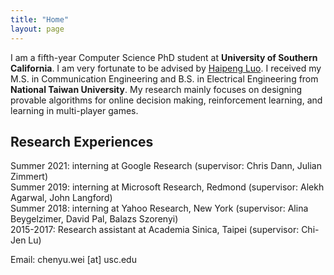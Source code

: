 ```yaml
---
title: "Home"
layout: page
---
```


I am a fifth-year Computer Science PhD student at **University of Southern California**.  I am very fortunate to be advised by [Haipeng Luo](https://haipeng-luo.net/). I received my M.S. in Communication Engineering and B.S. in Electrical Engineering from **National Taiwan University**. My research mainly focuses on designing provable algorithms for online decision making, reinforcement learning, and learning in multi-player games.  


## Research Experiences

Summer 2021: interning at Google Research (supervisor: Chris Dann, Julian Zimmert)  
Summer 2019: interning at Microsoft Research, Redmond (supervisor: Alekh Agarwal, John Langford)  
Summer 2018: interning at Yahoo Research, New York (supervisor: Alina Beygelzimer, David Pal, Balazs Szorenyi)  
2015-2017: Research assistant at Academia Sinica, Taipei (supervisor: Chi-Jen Lu)

Email: chenyu.wei [at] usc.edu